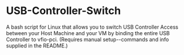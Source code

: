# USB-Controller-Switch
A bash script for Linux that allows you to switch USB Controller Access between your Host Machine and your VM by binding the entire USB Controller to vfio-pci. (Requires manual setup--commands and info supplied in the README.)
